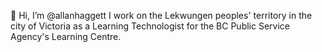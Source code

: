 👋 Hi, I’m @allanhaggett I work on the Lekwungen peoples' territory in the city of Victoria as a Learning Technologist for the BC Public Service Agency's Learning Centre.

